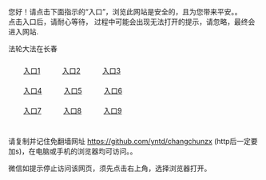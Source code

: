 您好！请点击下面指示的“入口”，浏览此网站是安全的，且为您带来平安。。 <br/>
点击入口后，请耐心等待， 过程中可能会出现无法打开的提示，请忽略，最终会进入网站. </br>

法轮大法在长春<br/>
<div style="padding:10px"><a style="margin:20px" target="_blank" href="https://d207hefvk18rvb.cloudfront.net/2Qpsp?fkwnwpf" id="ccLink1" rel="nofollow">入口1</a> <a target="_blank" style="margin:20px" href="https://d3u8qiozx8v5rw.cloudfront.net/2Qpsp?ujscdjv" id="ccLink2" rel="nofollow">入口2</a> <a style="margin:20px" target="_blank" href="https://d39uhsrwjgapb5.cloudfront.net/2Qpsp?bixgog" id="ccLink3" rel="nofollow">入口3</a></div>

<div style="padding:10px" ><a style="margin:20px" target="_blank" href="https://d207hefvk18rvb.cloudfront.net/2Qpsp?fkwnwpf" id="ccLink4" rel="nofollow">入口4</a> <a style="margin:20px" href="https://d3u8qiozx8v5rw.cloudfront.net/2Qpsp?ujscdjv" target="_blank" id="ccLink5" rel="nofollow">入口5</a> <a style="margin:20px" href="https://d39uhsrwjgapb5.cloudfront.net/2Qpsp?bixgog" target="_blank" id="ccLink6" rel="nofollow">入口6</a></div>

<div style="padding:10px"><a style="margin:20px" target="_blank" href="https://d207hefvk18rvb.cloudfront.net/2Qpsp?fkwnwpf" id="ccLink7" rel="nofollow">入口7</a> <a style="margin:20px" href="https://d3u8qiozx8v5rw.cloudfront.net/2Qpsp?ujscdjv" target="_blank" id="ccLink8" rel="nofollow">入口8</a> <a style="margin:20px" target="_blank" href="https://d39uhsrwjgapb5.cloudfront.net/2Qpsp?bixgog" id="ccLink9" rel="nofollow">入口9</a></div>

<br/>



请复制并记住免翻墙网址 https://github.com/yntd/changchunzx (http后一定要加s)，在电脑或手机的浏览器均可访问。。<br/>

微信如提示停止访问该网页，须先点击右上角，选择浏览器打开。
